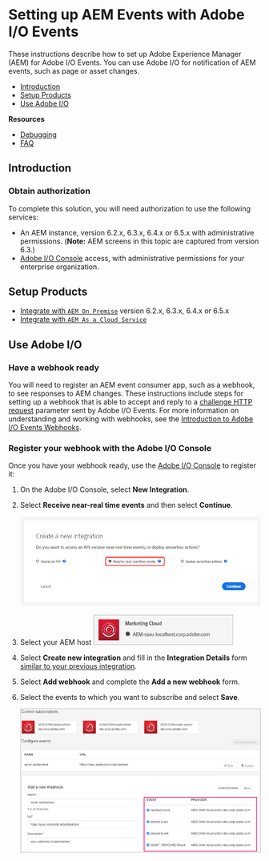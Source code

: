 <!--:navorder:1-->

# Setting up AEM Events with Adobe I/O Events

These instructions describe how to set up Adobe Experience Manager (AEM) for Adobe I/O Events. You can use Adobe I/O for notification of AEM events, such as page or asset changes.

- [Introduction](#introduction)
- [Setup Products](#setup-products)
- [Use Adobe I/O](#use-adobe-io)

**Resources**
- [Debugging](../support/debug.md)
- [FAQ](../support/faq.md)
<!-- - [Debugging](../support/debug.md#aemevents) This will work eventually, check DEVEP bugs-->
<!-- - [FAQ](../support/faq.md#aemevents) This will work eventually, check DEVEP bugs -->

## Introduction

### Obtain authorization

To complete this solution, you will need authorization to use the following services:

*   An AEM instance, version 6.2.x, 6.3.x, 6.4.x or 6.5.x with administrative permissions. (**Note:** AEM screens in this topic are captured from version 6.3.)
*   [Adobe I/O Console](https://adobe.io/console) access, with administrative permissions for your enterprise organization.


## Setup Products

* [Integrate with `AEM On Premise`](aem/aem_on_premise_install.md) version 6.2.x, 6.3.x, 6.4.x or 6.5.x
* [Integrate with `AEM As a Cloud Service` ](aem/aem_skyline_install.md)

## Use Adobe I/O

### Have a webhook ready 
 
You will need to register an AEM event consumer app, such as a webhook, to see responses to AEM changes.
These instructions include steps for setting up a webhook that is able to accept
and reply to a [challenge HTTP request](../intro/webhook_docs_intro.md##the-challenge-request) parameter sent by Adobe I/O Events.
For more information on understanding and working with webhooks,
see the [Introduction to Adobe I/O Events Webhooks](../intro/webhook_docs_intro.md).

### Register your webhook with the Adobe I/O Console

Once you have your webhook ready, use the [Adobe I/O Console](https://adobe.io/console) to register it:

1. On the Adobe I/O Console, select **New Integration**.

2. Select **Receive near-real time events** and then select **Continue**.

      ![Receive near real-time events](../img/events_aem_24.png "Receive near real-time events")

3. Select your AEM host 
      ![AEM Externalizer base URL on Marketing Cloud](../img/events_aem_25.png "AEM Externalizer base URL on Marketing Cloud")

4. Select **Create new integration** and fill in the **Integration Details** form [similar to your previous integration](#create-an-adobe-io-console-integration).

5. Select **Add webhook** and complete the **Add a new webhook** form.

6. Select the events to which you want to subscribe and select **Save**.

      ![Integration health check](../img/events_aem_26.png "Integration health check")

